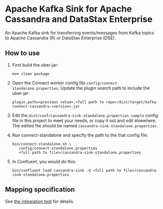 # Apache Kafka Sink for Apache Cassandra and DataStax Enterprise

An Apache Kafka sink for transferring events/messages from Kafka topics to Apache Cassandra (R) or
DataStax Enterprise (DSE).

## How to use

1. First build the uber-jar: 

       mvn clean package

2. Open the Connect worker config file `config/connect-standalone.properties`. Update the plugin 
   search path to include the uber-jar:

       plugin.path=<previous value>,<full path to repo>/dist/target/kafka-connect-cassandra-<version>.jar

3. Edit the `dist/conf/cassandra-sink-standalone.properties.sample` config file in this project to 
   meet your needs, or copy it out and edit elsewhere. The edited file should be named 
   `cassandra-sink-standalone.properties`.

4. Run connect-standalone and specify the path to the that config file:

       bin/connect-standalone.sh \
          config/connect-standalone.properties 
          <full path to file>/cassandra-sink-standalone.properties

5. In Confluent, you would do this:

       bin/confluent load cassandra-sink -d <full path to file>/cassandra-sink-standalone.properties

## Mapping specification

See [the integration test](sink/src/it/java/com/datastax/oss/kafka/sink/simulacron/SimpleEndToEndSimulacronIT.java) for 
details.
